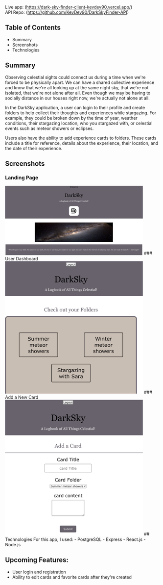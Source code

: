 Live app: (https://dark-sky-finder-client-kevdev90.vercel.app/)
<br />
API Repo: (https://github.com/KevDev90/DarkSkyFinder-API)
## Table of Contents
- Summary
- Screenshots
- Technologies
## Summary
Observing celestial sights could connect us during a time when we're forced to be physically apart. We can have a shared collective experience and know that we're all looking up at the same night sky,
that we're not isolated, that we're not alone after all. Even though we may be having to socially distance in our houses right now, we're actually not alone at all.

In the DarkSky application, a user can login to their profile and create folders to help collect their thoughts and experiences while stargazing. For example, they could be broken down by
the time of year, weather conditions, their stargazing location, who you stargazed with, or celestial events such as meteor showers or eclipses.

Users also have the ability to add experience cards to folders. These cards include a title for reference, details about the experience, their location, and the date of their experience.

## Screenshots
### Landing Page 
<img src="./src/Images/landing.png" alt="darksky landing page" width="450" >
### User Dashboard
<img src="./src/Images/user-profile.png" alt="darksky user dashboard" width="450" >
### Add a New Card
<img src="./src/Images/add-card.png" alt="add card" width="450" >
## Technologies
For this app, I used:
- PostgreSQL
- Express
- React.js
- Node.js


## Upcoming Features:
- User login and registration
- Ability to edit cards and favorite cards after they're created
